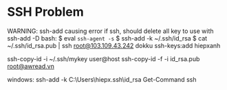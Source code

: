 # SSH Problem

WARNING: ssh-add causing error if ssh, should delete all key to use with
ssh-add -D
bash:
$ eval `ssh-agent -s`
$ ssh-add -k ~/.ssh/id_rsa
$ cat ~/.ssh/id_rsa.pub | ssh root@103.109.43.242 dokku ssh-keys:add hiepxanh

ssh-copy-id -i ~/.ssh/mykey user@host
ssh-copy-id -f -i id_rsa.pub root@awread.vn

windows:
ssh-add -k C:\Users\hiepx\.ssh\id_rsa
Get-Command ssh

